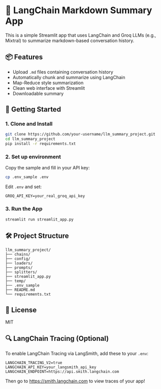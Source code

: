# 🧠 LangChain Markdown Summary App

This is a simple Streamlit app that uses LangChain and Groq LLMs (e.g., Mixtral) to summarize markdown-based conversation history.

## 📦 Features
- Upload `.md` files containing conversation history
- Automatically chunk and summarize using LangChain
- Map-Reduce style summarization
- Clean web interface with Streamlit
- Downloadable summary

## 🚀 Getting Started

### 1. Clone and Install

```bash
git clone https://github.com/your-username/llm_summary_project.git
cd llm_summary_project
pip install -r requirements.txt
```

### 2. Set up environment

Copy the sample and fill in your API key:
```bash
cp .env_sample .env
```

Edit `.env` and set:
```
GROQ_API_KEY=your_real_groq_api_key
```

### 3. Run the App

```bash
streamlit run streamlit_app.py
```

## 🛠 Project Structure

```
llm_summary_project/
├── chains/
├── config/
├── loaders/
├── prompts/
├── splitters/
├── streamlit_app.py
├── temp/
├── .env_sample
├── README.md
└── requirements.txt
```

## 📃 License
MIT


## 🔍 LangChain Tracing (Optional)

To enable LangChain Tracing via LangSmith, add these to your `.env`:

```
LANGCHAIN_TRACING_V2=true
LANGCHAIN_API_KEY=your_langsmith_api_key
LANGCHAIN_ENDPOINT=https://api.smith.langchain.com
```

Then go to https://smith.langchain.com to view traces of your app!
